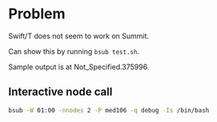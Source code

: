 # Problem

Swift/T does not seem to work on Summit.

Can show this by running `bsub test.sh`.

Sample output is at Not_Specified.375996.

## Interactive node call

```bash
bsub -W 01:00 -nnodes 2 -P med106 -q debug -Is /bin/bash
```
